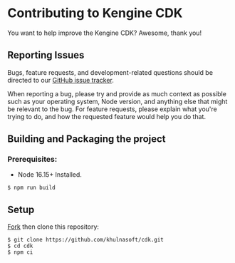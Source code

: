 # Contributing to Kengine CDK

You want to help improve the Kengine CDK? Awesome, thank you!

## Reporting Issues 

Bugs, feature requests, and development-related questions should be directed to our [GitHub issue tracker](https://github.com/khulnasoft/cdk/issues).

When reporting a bug, please try and provide as much context as possible such as your operating system, Node version, and anything else that might be relevant to the bug. For feature requests, please explain what you're trying to do, and how the requested feature would help you do that.

## Building and Packaging the project

### Prerequisites:

- Node 16.15+ Installed.

```shell
$ npm run build
```

## Setup

[Fork](https://github.com/khulnasoft/cdk) then clone this repository:

```
$ git clone https://github.com/khulnasoft/cdk.git
$ cd cdk
$ npm ci
```
